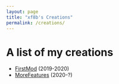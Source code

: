 ```yaml
---
layout: page
title: "xf8b's Creations"
permalink: /creations/
---
```

# A list of my creations
* [FirstMod](https://github.com/xf8b/FirstMod-v2-Remastered-Forge) (2019-2020)
* [MoreFeatures](https://github.com/xf8b/MoreFeatures) (2020-?)

